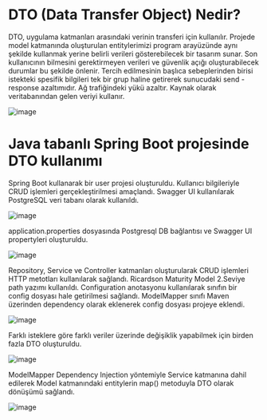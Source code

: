 # DTO (Data Transfer Object) Nedir?

DTO, uygulama katmanları arasındaki verinin transferi için kullanılır. Projede model katmanında oluşturulan entitylerimizi program arayüzünde aynı şekilde kullanmak yerine belirli verileri gösterebilecek bir tasarım sunar. Son kullanıcının bilmesini gerektirmeyen verileri ve güvenlik açığı oluşturabilecek durumlar bu şekilde önlenir. Tercih edilmesinin başlıca sebeplerinden birisi istekteki spesifik bilgileri tek bir grup haline getirerek sunucudaki send - response azaltımıdır. Ağ trafiğindeki yükü azaltır. Kaynak olarak veritabanından gelen veriyi kullanır.

![image](https://user-images.githubusercontent.com/91599453/219679493-2c26d4e1-728e-4c22-b331-2210eeb95a6a.png)

# Java tabanlı Spring Boot projesinde DTO kullanımı

Spring Boot kullanarak bir user projesi oluşturuldu. Kullanıcı bilgileriyle CRUD işlemleri gerçekleştirilmesi amaçlandı. Swagger UI kullanılarak PostgreSQL veri tabanı olarak kullanıldı. 

![image](https://user-images.githubusercontent.com/91599453/219682138-05015efa-08ee-4ba6-acca-08acddd92c02.png)

application.properties dosyasında Postgresql DB bağlantısı ve Swagger UI propertyleri oluşturuldu.

![image](https://user-images.githubusercontent.com/91599453/219682469-ff239518-be37-49c5-88ca-b285b1c64f3e.png)

Repository, Service ve Controller katmanları oluşturularak CRUD işlemleri HTTP metotları kullanılarak sağlandı. Ricardson Maturity Model 2.Seviye path yazımı kullanıldı. Configuration anotasyonu kullanılarak sınıfın bir config dosyası hale getirilmesi sağlandı. ModelMapper sınıfı Maven üzerinden dependency olarak eklenerek config dosyası projeye eklendi. 

![image](https://user-images.githubusercontent.com/91599453/219683277-67b97d1b-a8f5-44d0-8671-3a8b7d172ffb.png)

Farklı isteklere göre farklı veriler üzerinde değişiklik yapabilmek için birden fazla DTO oluşturuldu.

![image](https://user-images.githubusercontent.com/91599453/219683729-6c21d1d7-4261-4192-a028-898f8de76acf.png)

ModelMapper Dependency Injection yöntemiyle Service katmanına dahil edilerek Model katmanındaki entitylerin map() metoduyla DTO olarak dönüşümü sağlandı.

![image](https://user-images.githubusercontent.com/91599453/219684370-1741bce1-6266-4565-ba0e-527abe46647b.png)

